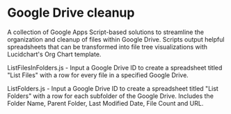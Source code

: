 # Google Drive cleanup

A collection of Google Apps Script-based solutions to streamline the organization and cleanup of files within Google Drive. Scripts output helpful spreadsheets that can be transformed into file tree visualizations with Lucidchart's Org Chart template.

ListFilesInFolders.js - Input a Google Drive ID to create a spreadsheet titled "List Files" with a row for every file in a specified Google Drive.

ListFolders.js - Input a Google Drive ID to create a spreadsheet titled "List Folders" with a row for each subfolder of the Google Drive. Includes the Folder Name, Parent Folder, Last Modified Date, File Count and URL.
